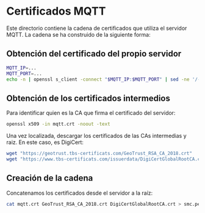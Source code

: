 # Certificados MQTT

Este directorio contiene la cadena de certificados que utiliza el servidor MQTT. La cadena se ha construido de la siguiente forma:

## Obtención del certificado del propio servidor

```bash
MQTT_IP=...
MQTT_PORT=...
echo -n | openssl s_client -connect "$MQTT_IP:$MQTT_PORT" | sed -ne '/-BEGIN CERTIFICATE-/,/-END CERTIFICATE-/p' > mqtt.crt
```

## Obtención de los certificados intermedios

Para identificar quien es la CA que firma el certificado del servidor:

```bash
openssl x509 -in mqtt.crt -noout -text
```

Una vez localizada, descargar los certificados de las CAs intermedias y raiz. En este caso, es DigiCert:

```bash
wget "https://geotrust.tbs-certificats.com/GeoTrust_RSA_CA_2018.crt"
wget "https://www.tbs-certificats.com/issuerdata/DigiCertGlobalRootCA.crt"
```

## Creación de la cadena

Concatenamos los certificados desde el servidor a la raíz:

```bash
cat mqtt.crt GeoTrust_RSA_CA_2018.crt DigiCertGlobalRootCA.crt > smc.pem
```

